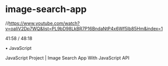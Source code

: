 # image-search-app
//https://www.youtube.com/watch?v=oaliV2Dp7WQ&list=PL9bD98LkBR7P16BndaNtP4x6Wf5Ib85Hm&index=1




41:58 / 48:18

•
JavaScript

JavaScript Project | Image Search App With JavaScript API
